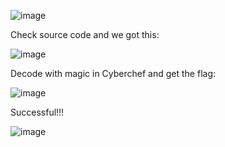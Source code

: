 ![image](https://github.com/nhattanhh/CTF/assets/130430279/9098e5a7-8946-4f0b-a9d2-4d4007995829)

Check source code and we got this:

![image](https://github.com/nhattanhh/CTF/assets/130430279/0b284313-bfdb-49d8-b340-2074089a0ed9)

Decode with magic in Cyberchef and get the flag:

![image](https://github.com/nhattanhh/CTF/assets/130430279/bf0c056d-6329-4c8c-a7eb-5edae4375bfc)

Successful!!!

![image](https://github.com/nhattanhh/CTF/assets/130430279/0f1b398f-e9fe-45e6-8f14-5986697085bb)
